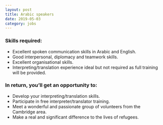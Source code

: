 ```yaml
---
layout: post
title: Arabic speakers
date: 2019-05-03
category: jobs
---
```


### Skills required:

- Excellent spoken communication skills in Arabic and English.
- Good interpersonal, diplomacy and teamwork skills.
- Excellent organisational skills.
- Interpreting/translation experience ideal but not required as full training will be provided.

### In return, you’ll get an opportunity to:

- Develop your interpreting/translation skills.
- Participate in free interpreter/translator training.
- Meet a wonderful and passionate group of volunteers from the Cambridge area.
- Make a real and significant difference to the lives of refugees.
